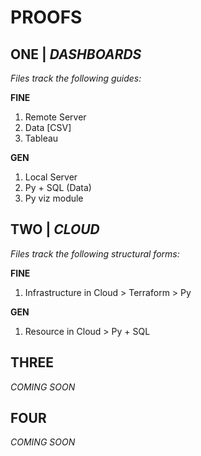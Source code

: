 # PROOFS

## ONE | *DASHBOARDS*

*Files track the following guides:*

**FINE** 
1. Remote Server
2. Data [CSV]
3. Tableau


**GEN** 
1. Local Server
2. Py + SQL (Data)
3. Py viz module


## TWO | *CLOUD*

*Files track the following structural forms:*

**FINE** 
1. Infrastructure in Cloud > Terraform > Py

**GEN** 
1. Resource in Cloud > Py + SQL


## THREE

*COMING SOON*


## FOUR

*COMING SOON*